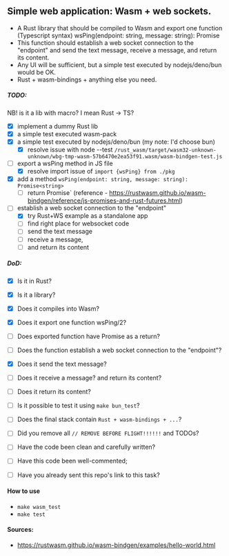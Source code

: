 ## Simple web application: Wasm + web sockets.

- A Rust library that should be compiled to Wasm and export one function (Typescript syntax)
wsPing(endpoint: string, message: string): Promise<string>
- This function should establish a web socket connection to the "endpoint" and send the text message, receive a message, and return its content.
- Any UI will be sufficient, but a simple test executed by nodejs/deno/bun would be OK. 
- Rust + wasm-bindings + anything else you need.

##### TODO:
NB! is it a lib with macro? I mean Rust -> TS?
- [x] implement a dummy Rust lib
- [x] a simple test executed wasm-pack
- [x] a simple test executed by nodejs/deno/bun (my note: I'd choose bun)
    - [x] resolve issue with node --test `/rust_wasm/target/wasm32-unknown-unknown/wbg-tmp-wasm-57b6470e2ea53f91.wasm/wasm-bindgen-test.js`

- [ ] export a wsPing method in JS file
    - [x] resolve import issue of `import {wsPing} from ./pkg`  
- [x] add a method `wsPing(endpoint: string, message: string): Promise<string>`
    - [ ] return Promise<string>` (reference - https://rustwasm.github.io/wasm-bindgen/reference/js-promises-and-rust-futures.html)
- [ ] establish a web socket connection to the "endpoint"
    - [x] try Rust+WS example as a standalone app
    - [ ] find right place for websocket code
    - [ ] send the text message
    - [ ] receive a message,
    - [ ] and return its content

##### DoD:
- [x] Is it in Rust?
- [x] Is it a library?
- [x] Does it compiles into Wasm?
- [x] Does it export one function wsPing/2?
- [ ] Does exported function have Promise<string> as a return?
- [ ] Does the function establish a web socket connection to the "endpoint"?
- [x] Does it send the text message?
- [ ] Does it receive a message? and return its content?
- [ ] Does it return its content?
- [ ] Is it possible to test it using `make bun_test`?
- [ ] Does the final stack contain `Rust + wasm-bindings + ...`?
- [ ] Did you remove all `// REMOVE BEFORE FLIGHT!!!!!!` and TODOs?
- [ ] Have the code been clean and carefully written?
- [ ] Have this code been well-commented;
- [ ] Have you already sent this repo's link to this task?


#### How to use
- `make wasm_test`
- `make test`







#### Sources:
- https://rustwasm.github.io/wasm-bindgen/examples/hello-world.html
